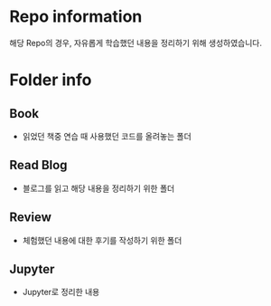 # Repo information

해당 Repo의 경우, 자유롭게 학습했던 내용을 정리하기 위해 생성하였습니다.

# Folder info

## Book
- 읽었던 책중 연습 때 사용했던 코드를 올려놓는 폴더

## Read Blog
- 블로그를 읽고 해당 내용을 정리하기 위한 폴더

## Review
- 체험했던 내용에 대한 후기를 작성하기 위한 폴더

## Jupyter
- Jupyter로 정리한 내용

